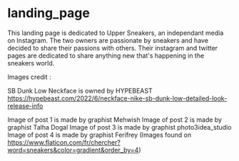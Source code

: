 # landing_page
This landing page is dedicated to Upper Sneakers, an independant media on Instagram. The two owners are passionate by sneakers and have decided to share their passions with others. Their instagram and twitter pages are dedicated to share anything new that's happening in the sneakers world. 

Images credit : 

SB Dunk Low Neckface is owned by HYPEBEAST
https://hypebeast.com/2022/6/neckface-nike-sb-dunk-low-detailed-look-release-info

Image of post 1 is made by graphist Mehwish
Image of post 2 is made by graphist Talha Dogal
Image of post 3 is made by graphist photo3idea_studio
Image of post 4 is made by graphist Ferifrey
(Images found on https://www.flaticon.com/fr/chercher?word=sneakers&color=gradient&order_by=4)

